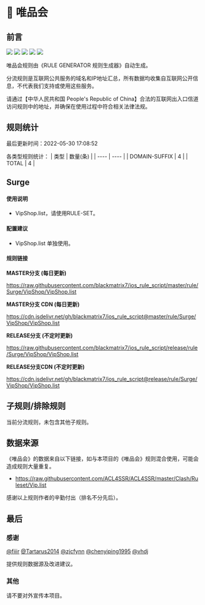 # 🧸 唯品会

## 前言

![](https://shields.io/badge/-移除重复规则-ff69b4) ![](https://shields.io/badge/-DOMAIN与DOMAIN--SUFFIX合并-green) ![](https://shields.io/badge/-DOMAIN--SUFFIX间合并-critical) ![](https://shields.io/badge/-DOMAIN--SUFFIX与DOMAIN--KEYWORD合并-blue) ![](https://shields.io/badge/-IP--CIDR(6)合并-blueviolet) 

唯品会规则由《RULE GENERATOR 规则生成器》自动生成。

分流规则是互联网公共服务的域名和IP地址汇总，所有数据均收集自互联网公开信息，不代表我们支持或使用这些服务。

请通过【中华人民共和国 People's Republic of China】合法的互联网出入口信道访问规则中的地址，并确保在使用过程中符合相关法律法规。

## 规则统计

最后更新时间：2022-05-30 17:08:52

各类型规则统计：
| 类型 | 数量(条)  | 
| ---- | ----  |
| DOMAIN-SUFFIX | 4  | 
| TOTAL | 4  | 


## Surge 

#### 使用说明
- VipShop.list，请使用RULE-SET。

#### 配置建议
- VipShop.list 单独使用。

#### 规则链接
**MASTER分支 (每日更新)**

https://raw.githubusercontent.com/blackmatrix7/ios_rule_script/master/rule/Surge/VipShop/VipShop.list

**MASTER分支 CDN (每日更新)**

https://cdn.jsdelivr.net/gh/blackmatrix7/ios_rule_script@master/rule/Surge/VipShop/VipShop.list

**RELEASE分支 (不定时更新)**

https://raw.githubusercontent.com/blackmatrix7/ios_rule_script/release/rule/Surge/VipShop/VipShop.list

**RELEASE分支CDN (不定时更新)**

https://cdn.jsdelivr.net/gh/blackmatrix7/ios_rule_script@release/rule/Surge/VipShop/VipShop.list

## 子规则/排除规则


当前分流规则，未包含其他子规则。

## 数据来源

《唯品会》的数据来自以下链接，如与本项目的《唯品会》规则混合使用，可能会造成规则大量重复。

- https://raw.githubusercontent.com/ACL4SSR/ACL4SSR/master/Clash/Ruleset/Vip.list


感谢以上规则作者的辛勤付出（排名不分先后）。

## 最后

### 感谢

[@fiiir](https://github.com/fiiir) [@Tartarus2014](https://github.com/Tartarus2014) [@zjcfynn](https://github.com/zjcfynn) [@chenyiping1995](https://github.com/chenyiping1995) [@vhdj](https://github.com/vhdj)

提供规则数据源及改进建议。

### 其他

请不要对外宣传本项目。